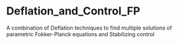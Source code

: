 # Deflation_and_Control_FP
A combination of Deflation techniques to find multiple solutions of parametric Fokker-Planck equations and Stabilizing control
